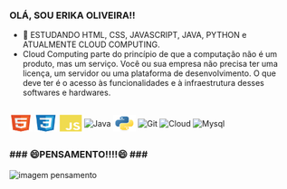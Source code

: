 ### OLÁ, SOU ERIKA OLIVEIRA!!

- 🌱 ESTUDANDO HTML, CSS, JAVASCRIPT, JAVA, PYTHON e ATUALMENTE CLOUD COMPUTING.
- Cloud Computing parte do princípio de que a computação não é um produto, mas um serviço. Você ou sua empresa não precisa ter uma licença, um servidor ou uma plataforma de desenvolvimento. O que deve ter é o acesso às funcionalidades e à infraestrutura desses softwares e hardwares.

<div style="display: inline_block"><br>
<img align="center" alt="HTML" height="30" width="40" src="https://raw.githubusercontent.com/devicons/devicon/master/icons/html5/html5-original.svg">
  <img align="center" alt="CSS" height="30" width="40" src="https://raw.githubusercontent.com/devicons/devicon/master/icons/css3/css3-original.svg">
 <img align="center" alt="Js" height="30" width="40" src="https://raw.githubusercontent.com/devicons/devicon/master/icons/javascript/javascript-plain.svg">

  <img align="center" alt="Java" height="30" width="40" src="https://images.vexels.com/media/users/3/166401/isolated/lists/b82aa7ac3f736dd78570dd3fa3fa9e24-icone-da-linguagem-de-programacao-java.png">
 <img align="center" alt="Python" height="30" width="40" src="https://raw.githubusercontent.com/devicons/devicon/master/icons/python/python-original.svg">
<img align="center" alt="Git" height="30" width="40" src="https://cdn.iconscout.com/icon/free/png-256/free-git-18-1175219.png">
<img align="center" alt="Cloud" height="40" width="40" src="https://www.freeiconspng.com/thumbs/cloud-icon/cloud-icon-3.png">
<img align="center" alt="Mysql" height="40" width="40" src="https://cdn.icon-icons.com/icons2/1381/PNG/512/mysqlworkbench_93532.png">
    
</div>

  ##
 
<h3>### &#128516;PENSAMENTO!!!!&#128516; ###</h3>

<img align="center"  height="150" width="250" alt="imagem pensamento" 
  src="https://cdn.pensador.com/img/imagens/pe/ns/pensador_frases_estudos_5.jpg?auto_optimize=low&width=655" />



